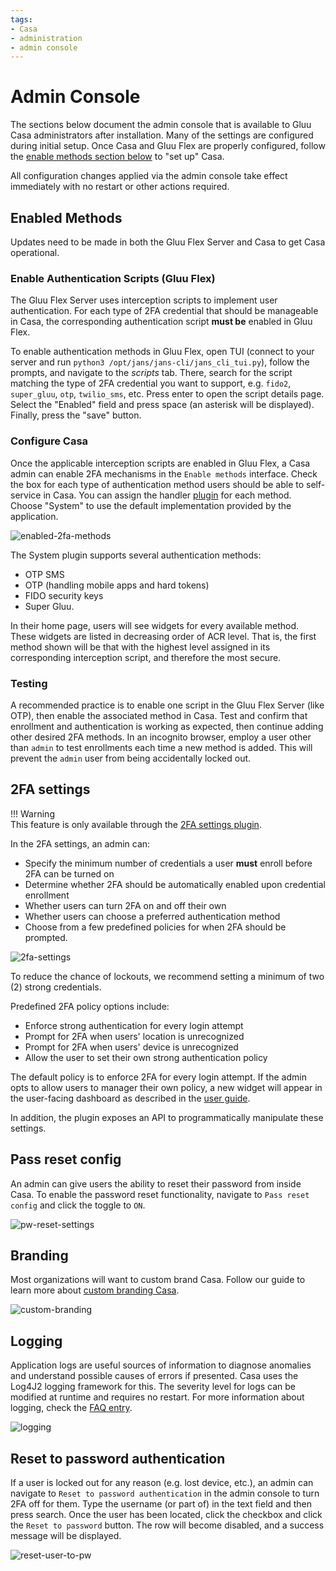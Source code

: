```yaml
---
tags:
- Casa
- administration
- admin console
---
```


# Admin Console

The sections below document the admin console that is available to Gluu Casa administrators after installation. 
Many of the settings are configured during initial setup. Once Casa and Gluu Flex are properly configured, follow 
the [enable methods section below](#enabled-methods) to "set up" Casa. 

All configuration changes applied via the admin console take effect immediately with no restart or other actions 
required.

## Enabled Methods

Updates need to be made in both the Gluu Flex Server and Casa to get Casa operational.

### Enable Authentication Scripts (Gluu Flex)

The Gluu Flex Server uses interception scripts to implement user 
authentication. For each type of 2FA credential that should be manageable in Casa, the corresponding authentication 
script **must be** enabled in Gluu Flex. 

To enable authentication methods in Gluu Flex, open TUI (connect to your server and run `python3 /opt/jans/jans-cli/jans_cli_tui.py`), follow the prompts, and navigate to the _scripts_ tab. There, search for the  script matching the type of 2FA credential you want to support, e.g. `fido2`, `super_gluu`, `otp`, `twilio_sms`, etc. Press enter to open the script details page. Select the "Enabled" field and press space (an asterisk will be displayed). Finally, press the "save" button. 

    
### Configure Casa

Once the applicable interception scripts are enabled in Gluu Flex, a Casa admin can enable 2FA mechanisms in 
the `Enable methods` interface. Check the box for each type of authentication method users should be able to 
self-service in Casa. You can assign the handler [plugin](#plugins) for each method. Choose "System" to use the 
default implementation provided by the application.

![enabled-2fa-methods](../../assets/casa/admin-console/enabled-2FA-methods.png)

The System plugin supports several authentication methods:

- OTP SMS
- OTP (handling mobile apps and hard tokens)
- FIDO security keys
- Super Gluu. 

In their home page, users will see widgets for every available method. These widgets are listed in decreasing order of 
ACR level. That is, the first method shown will be that with the highest level assigned in its corresponding 
interception script, and therefore the most secure.
    
### Testing 

A recommended practice is to enable one script in the Gluu Flex Server (like OTP), then enable the associated method in Casa.
Test and confirm that enrollment and authentication is working as expected, then continue adding other desired 2FA 
methods. In an incognito browser, employ a user other than `admin` to test enrollments each time a new method is added. 
This will prevent the `admin` user from being accidentally locked out.

## 2FA settings

!!! Warning  
    This feature is only available through the [2FA settings plugin](../plugins/2fa-settings.md).  

In the 2FA settings, an admin can:

- Specify the minimum number of credentials a user **must** enroll before 2FA can be turned on
- Determine whether 2FA should be automatically enabled upon credential enrollment
- Whether users can turn 2FA on and off their own
- Whether users can choose a preferred authentication method
- Choose from a few predefined policies for when 2FA should be prompted. 

![2fa-settings](../../assets/casa/admin-console/2FA-settings.png)

To reduce the chance of lockouts, we recommend setting a minimum of two (2) strong credentials. 

Predefined 2FA policy options include:

- Enforce strong authentication for every login attempt
- Prompt for 2FA when users' location is unrecognized
- Prompt for 2FA when users' device is unrecognized
- Allow the user to set their own strong authentication policy

The default policy is to enforce 2FA for every login attempt. If the admin opts to allow users to manager their own 
policy, a new widget will appear in the user-facing dashboard as described in 
the [user guide](../user-guide.md#2fa-settings--trusted-devices). 

In addition, the plugin exposes an API to programmatically manipulate these settings.

## Pass reset config

An admin 
can give users the ability to reset their password from inside Casa. To enable the password reset functionality, 
navigate to `Pass reset config` and click the toggle to `ON`.  

![pw-reset-settings](../../assets/casa/admin-console/pw-reset-setting.png)


## Branding

Most organizations will want to custom brand Casa. Follow our guide to learn more 
about [custom branding Casa](./custom-branding.md).

![custom-branding](../../assets/casa/admin-console/custom-branding.png)


## Logging

Application logs are useful sources of information to diagnose anomalies and understand possible causes of errors 
if presented. Casa uses the Log4J2 logging framework for this. The severity level for logs can be modified at runtime 
and requires no restart. For more information about logging, check the [FAQ entry](./faq.md#where-are-the-logs). 

![logging](../../assets/casa/admin-console/logging.png)


## Reset to password authentication

If a user is locked out for any reason (e.g. lost device, etc.), an admin can navigate 
to `Reset to password authentication` in the admin console to turn 2FA off for them. Type the username (or part of) in 
the text field and then press search. Once the user has been located, click the checkbox and click the 
`Reset to password` button. The row will become disabled, and a success message will be displayed.

![reset-user-to-pw](../../assets/casa/admin-console/reset-user-to-pw.png)
